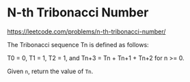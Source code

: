 # N-th Tribonacci Number

https://leetcode.com/problems/n-th-tribonacci-number/

The Tribonacci sequence Tn is defined as follows: 

T0 = 0, T1 = 1, T2 = 1, and Tn+3 = Tn + Tn+1 + Tn+2 for n >= 0.

Given `n`, return the value of `Tn`.
